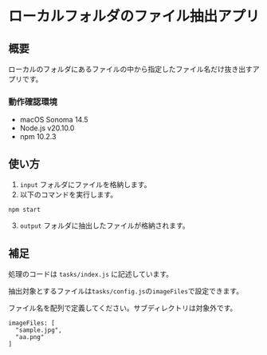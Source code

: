 # ローカルフォルダのファイル抽出アプリ

## 概要

ローカルのフォルダにあるファイルの中から指定したファイル名だけ抜き出すアプリです。

### 動作確認環境

- macOS Sonoma 14.5
- Node.js v20.10.0
- npm 10.2.3

## 使い方

1. `input` フォルダにファイルを格納します。
2. 以下のコマンドを実行します。

```
npm start
```

3. `output` フォルダに抽出したファイルが格納されます。

## 補足

処理のコードは `tasks/index.js` に記述しています。

抽出対象とするファイルは`tasks/config.js`の`imageFiles`で設定できます。

ファイル名を配列で定義してください。サブディレクトリは対象外です。

```
imageFiles: [
  "sample.jpg",
  "aa.png"
]
```